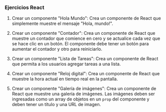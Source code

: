 ### Ejercicios React

1. Crear un componente "Hola Mundo": Crea un componente de React que simplemente muestre el mensaje "Hola, mundo!".

2. Crear un componente "Contador": Crea un componente de React que muestre un contador que comience en cero y se actualice cada vez que se hace clic en un botón. El componente debe tener un botón para aumentar el contador y otro para reiniciarlo.

3. Crear un componente "Lista de Tareas": Crea un componente de React que permita a los usuarios agregar tareas a una lista. 


4. Crear un componente "Reloj digital": Crea un componente de React que muestre la hora actual en tiempo real en la pantalla. 

5. Crear un componente "Galería de imágenes": Crea un componente de React que muestre una galería de imágenes. Las imágenes deben ser ingresadas como un array de objetos en un `prop` del componente y deben tener un título y una URL de imagen.
